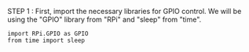 STEP 1 : First, import the necessary libraries for GPIO control. We will be using the "GPIO" library from "RPi" and "sleep" from "time".

```
import RPi.GPIO as GPIO
from time import sleep
```
